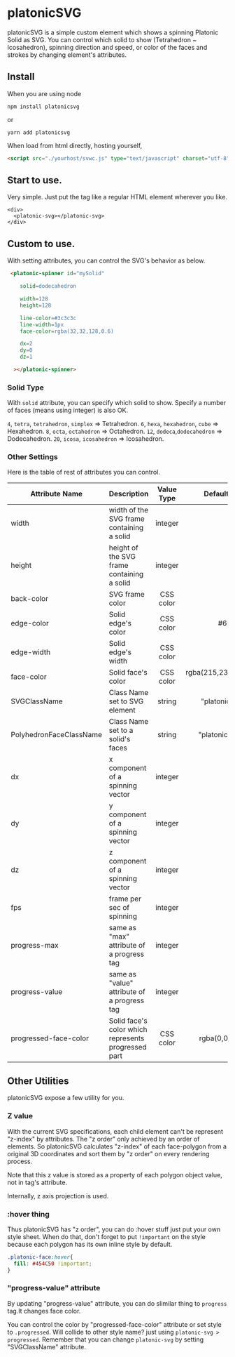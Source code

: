 # platonicSVG

platonicSVG is a simple custom element which shows a spinning Platonic Solid as SVG.
You can control which solid to show (Tetrahedron ~ Icosahedron), spinning direction and speed,
or color of the faces and strokes by changing element's attributes.

## Install

When you are using node 

```
npm install platonicsvg
```

or 

```
yarn add platonicsvg
```

When load from html directly, hosting yourself,

```html
<script src="./yourhost/svwc.js" type="text/javascript" charset="utf-8" async defer></script>
```

## Start to use.

Very simple. Just put the tag like a regular HTML element wherever you like.

```
<div>
  <platonic-svg></platonic-svg>
</div>
```

## Custom to use.

With setting attributes, you can control the SVG's behavior as below.

```html
 <platonic-spinner id="mySolid"

    solid=dodecahedron

    width=128
    height=128

    line-color=#3c3c3c
    line-width=1px
    face-color=rgba(32,32,128,0.6)

    dx=2
    dy=0
    dz=1

  ></platonic-spinner>

```

### Solid Type

With `solid` attribute, you can specify which solid to show.
Specify a number of faces (means using integer) is also OK.

`4`,  `tetra`, `tetrahedron`, `simplex` => Tetrahedron.
`6`,  `hexa`,  `hexahedron`,  `cube`    => Hexahedron.
`8`,  `octa`,  `octahedron`             => Octahedron.
`12`, `dodeca`,`dodecahedron`           => Dodecahedron.
`20`, `icosa`, `icosahedron`            => Icosahedron.

### Other Settings

Here is the table of rest of attributes you can control.

| Attribute Name | Description | Value Type | Default Value |
| -------------- | ----------- | :--------: | ------------: |
| width | width of the SVG frame containing a solid | integer | 256 |
| height| height of the SVG frame containing a solid | integer | 256 |
| back-color | SVG frame color | CSS color | inherit |
| edge-color | Solid edge's color | CSS color | #6E777C |
| edge-width | Solid edge's width | CSS color | 1px |
| face-color | Solid face's color | CSS color | rgba(215,230,244, 0.8) |
| SVGClassName | Class Name set to SVG element | string | "platonic-svg" |
| PolyhedronFaceClassName | Class Name set to a solid's faces | string | "platonic-face" |
| dx | x component of a spinning vector | integer | 1 |
| dy | y component of a spinning vector | integer | 1 |
| dz | z component of a spinning vector | integer | 0 |
| fps | frame per sec of spinning | integer | 40 |
| progress-max | same as "max" attribute of a progress tag| integer | 100 |
| progress-value | same as "value" attribute of a progress tag| integer | null |
| progressed-face-color | Solid face's color which represents progressed part | CSS color | rgba(0,0,0,0.6)|

## Other Utilities

platonicSVG expose a few utility for you.

### Z value

With the current SVG specifications, each child element can't be represent "z-index" by attributes. The "z order" only achieved by an order of elements.
So platonicSVG calculates "z-index" of each face-polygon from a original 3D coordinates and sort them by "z order" on every rendering process.

Note that this z value is stored as a property of each polygon object value, not in tag's attribute.

Internally, z axis projection is used.

### :hover thing

Thus platonicSVG has "z order", you can do :hover stuff just put your own style sheet.
When do that, don't forget to put `!important` on the style because each polygon has its own inline style by default.

```css
.platonic-face:hover{
  fill: #454C50 !important;
}
```

### "progress-value" attribute

By updating "progress-value" attribute, you can do slimilar thing to `progress` tag.It changes face color.

You can control the color by "progressed-face-color" attribute or set style to `.progressed`. Will collide to other style name? just using `platonic-svg > progressed`. Remember that you can change `platonic-svg` by setting "SVGClassName" attribute.